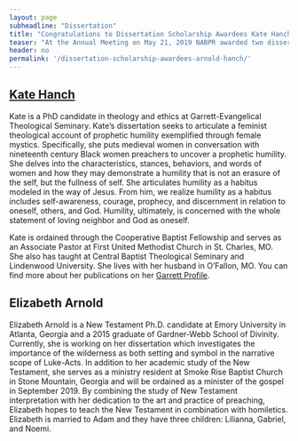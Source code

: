 ```yaml
---
layout: page
subheadline: "Dissertation"
title: "Congratulations to Dissertation Scholarship Awardees Kate Hanch and Elizabeth Arnold"
teaser: "At the Annual Meeting on May 21, 2019 NABPR awarded two dissertation scholarships"
header: no
permalink: '/dissertation-scholarship-awardees-arnold-hanch/'
---
```


## [Kate Hanch](https://www.garrett.edu/phds/kate-hanch)  
Kate is a PhD candidate in theology and ethics at Garrett-Evangelical Theological Seminary. Kate’s dissertation seeks to articulate a feminist theological account of prophetic humility exemplified through female mystics. Specifically, she puts medieval women in conversation with nineteenth century Black women preachers to uncover a prophetic humility. She delves into the characteristics, stances, behaviors, and words of women and how they may demonstrate a humility that is not an erasure of the self, but the fullness of self. She articulates humility as a habitus modeled in the way of Jesus. From him, we realize humility as a habitus includes self-awareness, courage, prophecy, and discernment in relation to oneself, others, and God. Humility, ultimately, is concerned with the whole statement of loving neighbor and God as oneself.

Kate is ordained through the Cooperative Baptist Fellowship and serves as an Associate Pastor at First United Methodist Church in St. Charles, MO. She also has taught at Central Baptist Theological Seminary and Lindenwood University. She lives with her husband in O’Fallon, MO. You can find more about her publications on her [Garrett Profile](https://www.garrett.edu/phds/kate-hanch).

## Elizabeth Arnold
Elizabeth Arnold is a New Testament Ph.D. candidate at Emory University in Atlanta, Georgia and a 2015 graduate of Gardner-Webb School of Divinity. Currently, she is working on her dissertation which investigates the importance of the wilderness as both setting and symbol in the narrative scope of Luke-Acts. In addition to her academic study of the New Testament, she serves as a ministry resident at Smoke Rise Baptist Church in Stone Mountain, Georgia and will be ordained as a minister of the gospel in September 2019. By combining the study of New Testament interpretation with her dedication to the art and practice of preaching, Elizabeth hopes to teach the New Testament in combination with homiletics. Elizabeth is married to Adam and they have three children: Lilianna, Gabriel, and Noemi.

